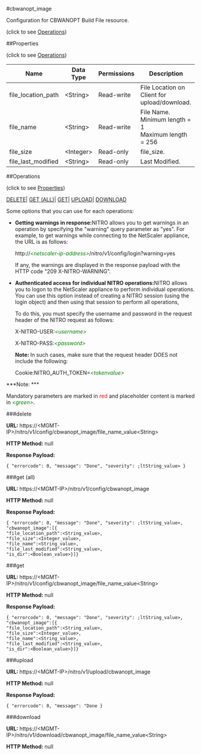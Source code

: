 #cbwanopt_image



Configuration for CBWANOPT Build File resource.

<span>(click to see [Operations](#operations))</span>



##Properties 

<span>(click to see [Operations](#operations))</span>





<table><thead><tr><th>Name</th><th>Data Type</th><th>Permissions</th><th>Description</th></tr></thead><tbody><tr><td>file_location_path</td><td>&lt;String></td><td>Read-write</td><td>File Location on Client for upload/download.</td></tr><tr><td>file_name</td><td>&lt;String></td><td>Read-write</td><td>File Name.<br>Minimum length = 1<br>Maximum length = 256</td></tr><tr><td>file_size</td><td>&lt;Integer></td><td>Read-only</td><td>file_size.</td></tr><tr><td>file_last_modified</td><td>&lt;String></td><td>Read-only</td><td>Last Modified.</td></tr></tbody></table>

##Operations 

<span>(click to see [Properties](#properties))</span>





[DELETE](#delete)| [GET (ALL)](#get-all)| [GET](#get)| [UPLOAD](#upload)| [DOWNLOAD](#download)





Some options that you can use for each operations:

<ul><li><p><b>Getting warnings in response:</b>NITRO allows you to get warnings in an operation by specifying the "warning" query parameter as "yes". For example, to get warnings while connecting to the NetScaler appliance, the URL is as follows:</p><p>http://<span style="color:green;font-style:italic;">&lt;netscaler-ip-address&gt;</span>/nitro/v1/config/login?warning=yes</p><p>If any, the warnings are displayed in the response payload with the HTTP code "209 X-NITRO-WARNING".</p></li><li><p><b>Authenticated access for individual NITRO operations:</b>NITRO allows you to logon to the NetScaler appliance to perform individual operations. You can use this option instead of creating a NITRO session (using the login object) and then using that session to perform all operations,</p><p>To do this, you must specify the username and password in the request header of the NITRO request as follows:</p><p>X-NITRO-USER:<span style="color:green;font-style:italic;">&lt;username&gt;</span></p><p>X-NITRO-PASS:<span style="color:green;font-style:italic;">&lt;password&gt;</span></p><p><b>Note: </b>In such cases, make sure that the request header DOES not include the following:</p><p>Cookie:NITRO_AUTH_TOKEN=<span style="color:green;font-style:italic;">&lt;tokenvalue&gt;</span></p></li></ul>







***Note: *** 

Mandatory parameters are marked in <span style="color:#FF0000;">red</span> and placeholder content is marked in <span style="color:green;font-style:italic">&lt;green&gt;</span>.



###delete







<b>URL: </b>https://&lt;MGMT-IP&gt;/nitro/v1/config/cbwanopt_image/file_name_value&lt;String&gt;

<b>HTTP Method: </b>null

<b>Response Payload: </b>
```
{ "errorcode": 0, "message": "Done", "severity": ;ltString_value> }
```







###get (all)







<b>URL: </b>https://&lt;MGMT-IP&gt;/nitro/v1/config/cbwanopt_image

<b>HTTP Method: </b>null

<b>Response Payload: </b>
```
{ "errorcode": 0, "message": "Done", "severity": ;ltString_value>, "cbwanopt_image":[{
"file_location_path":<String_value>,
"file_size":<Integer_value>,
"file_name":<String_value>,
"file_last_modified":<String_value>,
"is_dir":<Boolean_value>}]}
```







###get







<b>URL: </b>https://&lt;MGMT-IP&gt;/nitro/v1/config/cbwanopt_image/file_name_value&lt;String&gt;

<b>HTTP Method: </b>null

<b>Response Payload: </b>
```
{ "errorcode": 0, "message": "Done", "severity": ;ltString_value>, "cbwanopt_image":[{
"file_location_path":<String_value>,
"file_size":<Integer_value>,
"file_name":<String_value>,
"file_last_modified":<String_value>,
"is_dir":<Boolean_value>}]}
```







###upload







<b>URL: </b>https://&lt;MGMT-IP&gt;/nitro/v1/upload/cbwanopt_image

<b>HTTP Method: </b>null

<b>Response Payload: </b>
```
{ "errorcode": 0, "message": "Done }
```







###download







<b>URL: </b>https://&lt;MGMT-IP&gt;/nitro/v1/download/cbwanopt_image/file_name_value&lt;String&gt;

<b>HTTP Method: </b>null







